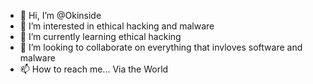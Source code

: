 - 👋 Hi, I’m @Okinside
- 👀 I’m interested in ethical hacking and malware
- 🌱 I’m currently learning ethical hacking
- 💞️ I’m looking to collaborate on everything that invloves software and malware
- 📫 How to reach me... Via the World

<!---
Okinside/Okinside is a ✨ special ✨ repository because its `README.md` (this file) appears on your GitHub profile.
You can click the Preview link to take a look at your changes.
--->
